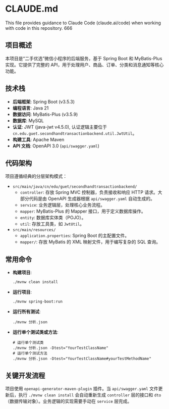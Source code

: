 # CLAUDE.md

This file provides guidance to Claude Code (claude.ai/code) when working with code in this repository.
666

## 项目概述

本项目是“二手优选”微信小程序的后端服务，基于 Spring Boot 和 MyBatis-Plus 实现。它提供了完整的 API，用于处理用户、商品、订单、分类和消息通知等核心功能。

## 技术栈

- **后端框架**: Spring Boot (v3.5.3)
- **编程语言**: Java 21
- **数据访问**: MyBatis-Plus (v3.5.9)
- **数据库**: MySQL
- **认证**: JWT (java-jwt v4.5.0), 认证逻辑主要位于 `cn.edu.guet.secondhandtransactionbackend.util.JwtUtil`。
- **构建工具**: Apache Maven
- **API 文档**: OpenAPI 3.0 (`api/swagger.yaml`)

## 代码架构

项目遵循经典的分层架构模式：

- `src/main/java/cn/edu/guet/secondhandtransactionbackend/`
  - `controller`: 存放 Spring MVC 控制器，负责接收和响应 HTTP 请求。大部分代码是由 OpenAPI 生成器根据 `api/swagger.yaml` 自动生成的。
  - `service`: 业务逻辑层，处理核心业务流程。
  - `mapper`: MyBatis-Plus 的 Mapper 接口，用于定义数据库操作。
  - `entity`: 数据库实体类（POJO）。
  - `util`: 存放工具类，如 `JwtUtil`。
- `src/main/resources/`
  - `application.properties`: Spring Boot 的主配置文件。
  - `mapper/`: 存放 MyBatis 的 XML 映射文件，用于编写复杂的 SQL 查询。

## 常用命令

- **构建项目**:
  ```shell
  ./mvnw clean install
  ```

- **运行项目**:
  ```shell
  ./mvnw spring-boot:run
  ```

- **运行所有测试**:
  ```shell
  ./mvnw 分析.json
  ```

- **运行单个测试类或方法**:
  ```shell
  # 运行单个测试类
  ./mvnw 分析.json -Dtest="YourTestClassName"
  # 运行单个测试方法
  ./mvnw 分析.json -Dtest="YourTestClassName#yourTestMethodName"
  ```

## 关键开发流程

项目使用 `openapi-generator-maven-plugin` 插件。当 `api/swagger.yaml` 文件更新后，执行 `./mvnw clean install` 会自动重新生成 `controller` 层的接口和 `dto`（数据传输对象）。业务逻辑的实现需要手动在 `service` 层完成。
